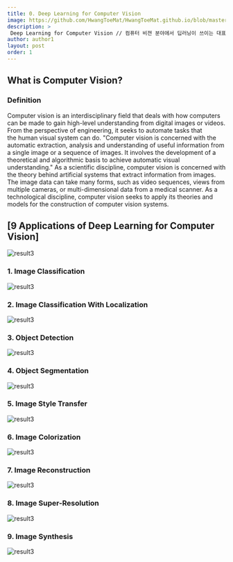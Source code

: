```yaml
---
title: 0. Deep Learning for Computer Vision
image: https://github.com/HwangToeMat/HwangToeMat.github.io/blob/master/assets/img/thumbnail/pr-0.png?raw=true
description: >
 Deep Learning for Computer Vision // 컴퓨터 비젼 분야에서 딥러닝이 쓰이는 대표적인 예시들을 살펴본다.
author: author1
layout: post
order: 1
---
```



## What is Computer Vision?

### Definition
Computer vision is an interdisciplinary field that deals with how computers can be made to gain high-level understanding from digital images or videos. From the perspective of engineering, it seeks to automate tasks that the human visual system can do. "Computer vision is concerned with the automatic extraction, analysis and understanding of useful information from a single image or a sequence of images. It involves the development of a theoretical and algorithmic basis to achieve automatic visual understanding." As a scientific discipline, computer vision is concerned with the theory behind artificial systems that extract information from images. The image data can take many forms, such as video sequences, views from multiple cameras, or multi-dimensional data from a medical scanner. As a technological discipline, computer vision seeks to apply its theories and models for the construction of computer vision systems.

## [9 Applications of Deep Learning for Computer Vision]

<img src="https://github.com/HwangToeMat/HwangToeMat.github.io/blob/master/assets/img/thumbnail/pr-0.png?raw=true" alt="result3" style="max-width:100%;">

### 1. Image Classification

<img src="https://github.com/HwangToeMat/HwangToeMat.github.io/blob/master/Paper-Review/image/image2.png?raw=true" alt="result3" style="max-width:100%;">

### 2. Image Classification With Localization

<img src="https://github.com/HwangToeMat/HwangToeMat.github.io/blob/master/Paper-Review/image/image3.jpeg?raw=true" alt="result3" style="max-width:100%;">

### 3. Object Detection

<img src="https://github.com/HwangToeMat/HwangToeMat.github.io/blob/master/Paper-Review/image/image4.png?raw=true" alt="result3" style="max-width:100%;">

### 4. Object Segmentation

<img src="https://github.com/HwangToeMat/HwangToeMat.github.io/blob/master/Paper-Review/image/image5.png?raw=true" alt="result3" style="max-width:100%;">

### 5. Image Style Transfer

<img src="https://github.com/HwangToeMat/HwangToeMat.github.io/blob/master/Paper-Review/image/image6.png?raw=true" alt="result3" style="max-width:100%;">

### 6. Image Colorization

<img src="https://github.com/HwangToeMat/HwangToeMat.github.io/blob/master/Paper-Review/image/image7.png?raw=true" alt="result3" style="max-width:100%;">

### 7. Image Reconstruction

<img src="https://github.com/HwangToeMat/HwangToeMat.github.io/blob/master/Paper-Review/image/image8.png?raw=true" alt="result3" style="max-width:100%;">

### 8. Image Super-Resolution

<img src="https://github.com/HwangToeMat/HwangToeMat.github.io/blob/master/Paper-Review/image/image9.png?raw=true" alt="result3" style="max-width:100%;">

### 9. Image Synthesis

<img src="https://github.com/HwangToeMat/HwangToeMat.github.io/blob/master/Paper-Review/image/image10.png?raw=true" alt="result3" style="max-width:100%;">

